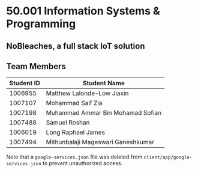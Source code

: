 # 50.001 Information Systems & Programming
## NoBleaches, a full stack IoT solution

## Team Members
| Student ID | Student Name                       |
|------------|------------------------------------|
| 1006955    | Matthew Lalonde-Low Jiaxin         |
| 1007107    | Mohammad Saif Zia                  |
| 1007198    | Muhammad Ammar Bin Mohamad Sofian  |
| 1007488    | Samuel Roshan                      |
| 1006019    | Long Raphael James                 |
| 1007494    | Mithunbalaji Mageswari Ganeshkumar |

Note that a ``google-services.json`` file was deleted from ``client/app/google-services.json`` to prevent unauthorized access.